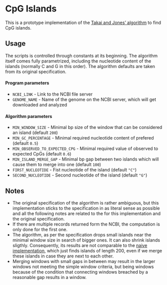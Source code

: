 # CpG Islands

This is a prototype implementation of the [Takai and Jones’ algorithm](https://www.pnas.org/doi/10.1073/pnas.052410099) to find CpG islands. 

## Usage

The scripts is controlled through constants at its beginning. The algorithm itself comes fully parametrized, including the nucleotide content of the islands (normally C and G in this order). The algorithm defaults are taken from its original specification.

#### Program parameters
* `NCBI_LINK` - Link to the NCBI file server
* `GENOME_NAME` - Name of the genome on the NCBI server, which will get downloaded and analyzed

#### Algorithm parameters

* `MIN_WINDOW_SIZE` - Minimal bp size of the window that can be considered an island (default `200`)
* `MIN_GC_PERCENTAGE` - Minimal required nucleotide content of prefered (default `0.5`)
* `MIN_OBSERVED_TO_EXPECTED_CPG` - Minimal required value of observed to expected CpGs (default `0.6`)
* `MIN_ISLAND_MERGE_GAP` - Minimal bp gap between two islands which will cause them to merge into one (default `100`)
* `FIRST_NUCLEOTIDE` - Fist nucleotide of the island (default `"C"`)
* `SECOND_NUCLEOTIDE` - Second nucleotide of the island (default `"G"`)

## Notes

- The original specification of the algorithm is rather ambiguous, but this implementation sticks to the specification in as literal sense as possible and all the following notes are related to the for this implementation and the original specification.
- If there are multiple records returned form the NCBI, the computation is only done for the first one.
- The algorithm, as per the specification drops small islands near the minimal window size in search of bigger ones. It can also shrink islands sligthly. Consequently, its results are not comparable to the [naive implementation](https://www.bioinformatics.org/sms2/cpg_islands.html), which just finds islands of length 200, even if we merge these islands in case they are next to each other.
- Merging windows with small gaps in between may result in the larger windows not meeting the simple window criteria, but being windows because of the condition that connecting windows breached by a reasonable gap results in a window. 